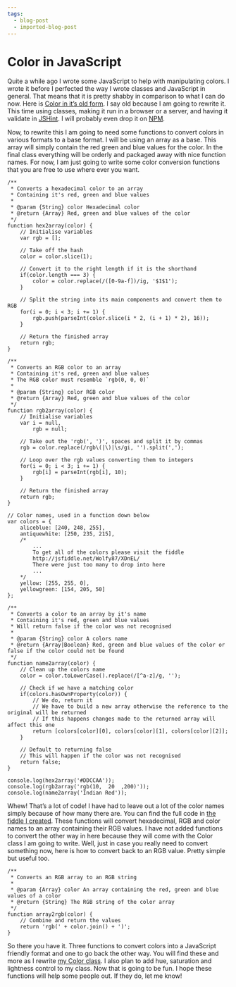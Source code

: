 ```yaml
---
tags:
  - blog-post
  - imported-blog-post
---
```

# Color in JavaScript

Quite a while ago I wrote some JavaScript to help with manipulating colors. I wrote it before I perfected the way I wrote classes and JavaScript in general. That means that it is pretty shabby in comparison to what I can do now. Here is [Color in it’s old form](https://github.com/Wolfy87/Color/tree/45a83fecda62c086e788895182e403a9c9b42807). I say old because I am going to rewrite it. This time using classes, making it run in a browser or a server, and having it validate in [JSHint](http://www.jshint.com/). I will probably even drop it on [NPM](http://npmjs.org/).

Now, to rewrite this I am going to need some functions to convert colors in various formats to a base format. I will be using an array as a base. This array will simply contain the red green and blue values for the color. In the final class everything will be orderly and packaged away with nice function names. For now, I am just going to write some color conversion functions that you are free to use where ever you want.

```
/**
 * Converts a hexadecimal color to an array
 * Containing it's red, green and blue values
 * 
 * @param {String} color Hexadecimal color
 * @return {Array} Red, green and blue values of the color
 */
function hex2array(color) {
    // Initialise variables
    var rgb = [];

    // Take off the hash
    color = color.slice(1);

    // Convert it to the right length if it is the shorthand
    if(color.length === 3) {
        color = color.replace(/([0-9a-f])/ig, '$1$1');
    }

    // Split the string into its main components and convert them to RGB
    for(i = 0; i < 3; i += 1) {
        rgb.push(parseInt(color.slice(i * 2, (i + 1) * 2), 16));
    }

    // Return the finished array
    return rgb;
}

/**
 * Converts an RGB color to an array
 * Containing it's red, green and blue values
 * The RGB color must resemble `rgb(0, 0, 0)`
 * 
 * @param {String} color RGB color
 * @return {Array} Red, green and blue values of the color
 */
function rgb2array(color) {
    // Initialise variables
    var i = null,
        rgb = null;

    // Take out the 'rgb(', ')', spaces and split it by commas
    rgb = color.replace(/rgb\(|\)|\s/gi, '').split(',');

    // Loop over the rgb values converting them to integers
    for(i = 0; i < 3; i += 1) {
        rgb[i] = parseInt(rgb[i], 10);
    }

    // Return the finished array
    return rgb;
}

// Color names, used in a function down below
var colors = {
    aliceblue: [240, 248, 255],
    antiquewhite: [250, 235, 215],
    /*
        ...
        To get all of the colors please visit the fiddle
        http://jsfiddle.net/Wolfy87/XDnEL/
        There were just too many to drop into here
        ...
    */
    yellow: [255, 255, 0],
    yellowgreen: [154, 205, 50]
};

/**
 * Converts a color to an array by it's name
 * Containing it's red, green and blue values
 * Will return false if the color was not recognised
 * 
 * @param {String} color A colors name
 * @return {Array|Boolean} Red, green and blue values of the color or false if the color could not be found
 */
function name2array(color) {
    // Clean up the colors name
    color = color.toLowerCase().replace(/[^a-z]/g, '');

    // Check if we have a matching color
    if(colors.hasOwnProperty(color)) {
        // We do, return it
        // We have to build a new array otherwise the reference to the original will be returned
        // If this happens changes made to the returned array will affect this one
        return [colors[color][0], colors[color][1], colors[color][2]];
    }

    // Default to returning false
    // This will happen if the color was not recognised
    return false;
}

console.log(hex2array('#DDCCAA'));
console.log(rgb2array('rgb(10,  20  ,200)'));
console.log(name2array('Indian Red'));
```

Whew! That’s a lot of code! I have had to leave out a lot of the color names simply because of how many there are. You can find the full code in [the fiddle I created](http://jsfiddle.net/Wolfy87/XDnEL/). These functions will convert hexadecimal, RGB and color names to an array containing their RGB values. I have not added functions to convert the other way in here because they will come with the Color class I am going to write. Well, just in case you really need to convert something now, here is how to convert back to an RGB value. Pretty simple but useful too.

```
/**
 * Converts an RGB array to an RGB string
 * 
 * @param {Array} color An array containing the red, green and blue values of a color
 * @return {String} The RGB string of the color array
 */
function array2rgb(color) {
    // Combine and return the values
    return 'rgb(' + color.join() + ')';
}
```

So there you have it. Three functions to convert colors into a JavaScript friendly format and one to go back the other way. You will find these and more as I rewrite [my Color class](https://github.com/Wolfy87/Color). I also plan to add hue, saturation and lightness control to my class. Now that is going to be fun. I hope these functions will help some people out. If they do, let me know!
